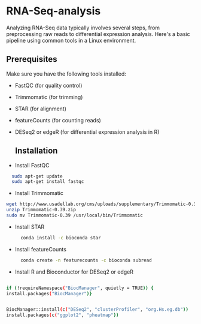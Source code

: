 # RNA-Seq-analysis
Analyzing RNA-Seq data typically involves several steps, from preprocessing raw reads to differential expression analysis. Here's a basic pipeline using common tools in a Linux environment.

## Prerequisites
Make sure you have the following tools installed:

* FastQC (for quality control)
* Trimmomatic (for trimming)
* STAR (for alignment)
* featureCounts (for counting reads)
* DESeq2 or edgeR (for differential expression analysis in R)

  ## Installation

* Install FastQC
```bash
  sudo apt-get update
  sudo apt-get install fastqc
```
* Install Trimmomatic

```bash
wget http://www.usadellab.org/cms/uploads/supplementary/Trimmomatic-0.39.zip
unzip Trimmomatic-0.39.zip
sudo mv Trimmomatic-0.39 /usr/local/bin/Trimmomatic
```

* Install STAR

  ```bash
    conda install -c bioconda star
  ```

 * Install featureCounts
   ```bash
     conda create -n featurecounts -c bioconda subread
   ```

*  Install R and Bioconductor for DESeq2 or edgeR 
  
  ```bash
 
  if (!requireNamespace("BiocManager", quietly = TRUE)) {
  install.packages("BiocManager")}
 

BiocManager::install(c("DESeq2", "clusterProfiler", "org.Hs.eg.db"))
install.packages(c("ggplot2", "pheatmap"))
 
 ```
